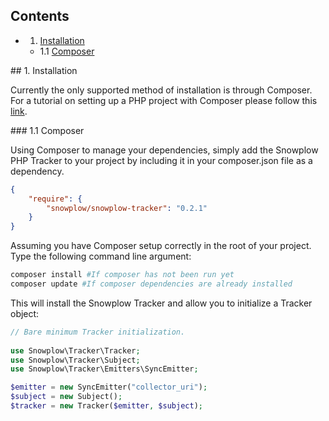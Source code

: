 <a name="top" />

## Contents

- 1. [Installation](#install)
  - 1.1 [Composer](#composer)

<a name="install" />
## 1. Installation

Currently the only supported method of installation is through Composer.  For a tutorial on setting up a PHP project with Composer please follow this [link](https://getcomposer.org/doc/00-intro.md). 

<a name="composer" />
### 1.1 Composer

Using Composer to manage your dependencies, simply add the Snowplow PHP Tracker to your project by including it in your composer.json file as a dependency.

```json
{
    "require": {
        "snowplow/snowplow-tracker": "0.2.1"
    }
}
```

Assuming you have Composer setup correctly in the root of your project.
Type the following command line argument:

```sh
composer install #If composer has not been run yet
composer update #If composer dependencies are already installed
```

This will install the Snowplow Tracker and allow you to initialize a Tracker object:

```PHP
// Bare minimum Tracker initialization.
 
use Snowplow\Tracker\Tracker;
use Snowplow\Tracker\Subject;
use Snowplow\Tracker\Emitters\SyncEmitter;

$emitter = new SyncEmitter("collector_uri");
$subject = new Subject();
$tracker = new Tracker($emitter, $subject);
```